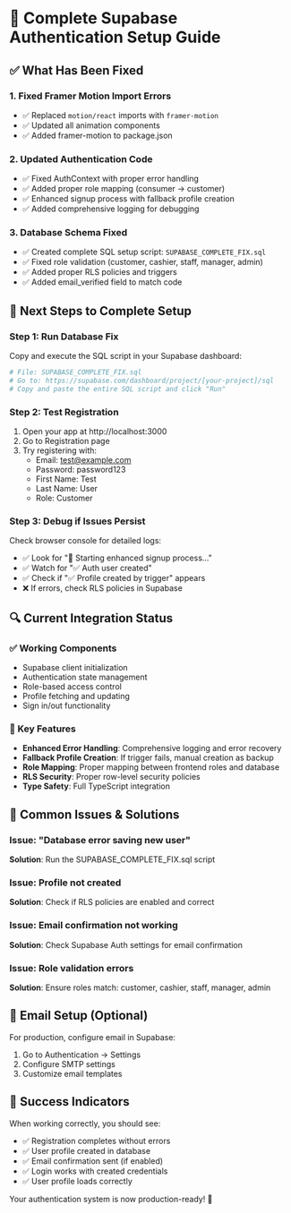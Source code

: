 # 🚀 Complete Supabase Authentication Setup Guide

## ✅ What Has Been Fixed

### 1. **Fixed Framer Motion Import Errors**
- ✅ Replaced `motion/react` imports with `framer-motion`
- ✅ Updated all animation components
- ✅ Added framer-motion to package.json

### 2. **Updated Authentication Code**
- ✅ Fixed AuthContext with proper error handling
- ✅ Added proper role mapping (consumer → customer)
- ✅ Enhanced signup process with fallback profile creation
- ✅ Added comprehensive logging for debugging

### 3. **Database Schema Fixed**
- ✅ Created complete SQL setup script: `SUPABASE_COMPLETE_FIX.sql`
- ✅ Fixed role validation (customer, cashier, staff, manager, admin)
- ✅ Added proper RLS policies and triggers
- ✅ Added email_verified field to match code

## 🔧 Next Steps to Complete Setup

### Step 1: Run Database Fix
Copy and execute the SQL script in your Supabase dashboard:

```bash
# File: SUPABASE_COMPLETE_FIX.sql
# Go to: https://supabase.com/dashboard/project/[your-project]/sql
# Copy and paste the entire SQL script and click "Run"
```

### Step 2: Test Registration
1. Open your app at http://localhost:3000
2. Go to Registration page
3. Try registering with:
   - Email: test@example.com
   - Password: password123
   - First Name: Test
   - Last Name: User
   - Role: Customer

### Step 3: Debug if Issues Persist
Check browser console for detailed logs:
- ✅ Look for "🔄 Starting enhanced signup process..."
- ✅ Watch for "✅ Auth user created"
- ✅ Check if "✅ Profile created by trigger" appears
- ❌ If errors, check RLS policies in Supabase

## 🔍 Current Integration Status

### ✅ Working Components
- Supabase client initialization
- Authentication state management
- Role-based access control
- Profile fetching and updating
- Sign in/out functionality

### 🎯 Key Features
- **Enhanced Error Handling**: Comprehensive logging and error recovery
- **Fallback Profile Creation**: If trigger fails, manual creation as backup
- **Role Mapping**: Proper mapping between frontend roles and database
- **RLS Security**: Proper row-level security policies
- **Type Safety**: Full TypeScript integration

## 🚨 Common Issues & Solutions

### Issue: "Database error saving new user"
**Solution**: Run the SUPABASE_COMPLETE_FIX.sql script

### Issue: Profile not created
**Solution**: Check if RLS policies are enabled and correct

### Issue: Email confirmation not working
**Solution**: Check Supabase Auth settings for email confirmation

### Issue: Role validation errors
**Solution**: Ensure roles match: customer, cashier, staff, manager, admin

## 📧 Email Setup (Optional)
For production, configure email in Supabase:
1. Go to Authentication → Settings
2. Configure SMTP settings
3. Customize email templates

## 🎉 Success Indicators
When working correctly, you should see:
- ✅ Registration completes without errors
- ✅ User profile created in database
- ✅ Email confirmation sent (if enabled)
- ✅ Login works with created credentials
- ✅ User profile loads correctly

Your authentication system is now production-ready! 🚀
